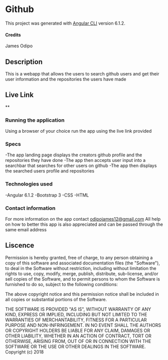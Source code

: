 # Github

This project was generated with [Angular CLI](https://github.com/angular/angular-cli) version 6.1.2.

#### Credits

James Odipo

## Description

This is a webapp that allows the users to search github users and get their user information and the repositories the users have made

## Live Link

**

### Running the application

Using a browser of your choice run the app using the live link provided

### Specs

-The app landing page displays the creators github profile and the repositories they have done
-The app then accepts user input into a searchbar that searches for other users on github
-The app then displays the searched users profile and repositories

### Technologies used

-Angular 6.1.2
-Bootstrap 3
-CSS
-HTML

### Contact information

For more information on the app contact odipojames12@gmail.com All help on how to better this app is also appreciated and can be passed through the same email address

## Liscence

Permission is hereby granted, free of charge, to any person obtaining a copy of this software and associated documentation files (the "Software"), to deal in the Software without restriction, including without limitation the rights to use, copy, modify, merge, publish, distribute, sub-license, and/or sell copies of the Software, and to permit persons to whom the Software is furnished to do so, subject to the following conditions:

The above copyright notice and this permission notice shall be included in all copies or substantial portions of the Software.

THE SOFTWARE IS PROVIDED "AS IS", WITHOUT WARRANTY OF ANY KIND, EXPRESS OR IMPLIED, INCLUDING BUT NOT LIMITED TO THE WARRANTIES OF MERCHANTABILITY, FITNESS FOR A PARTICULAR PURPOSE AND NON-INFRINGEMENT. IN NO EVENT SHALL THE AUTHORS OR COPYRIGHT HOLDERS BE LIABLE FOR ANY CLAIM, DAMAGES OR OTHER LIABILITY, WHETHER IN AN ACTION OF CONTRACT, TORT OR OTHERWISE, ARISING FROM, OUT OF OR IN CONNECTION WITH THE SOFTWARE OR THE USE OR OTHER DEALINGS IN THE SOFTWARE. Copyright (c) 2018
